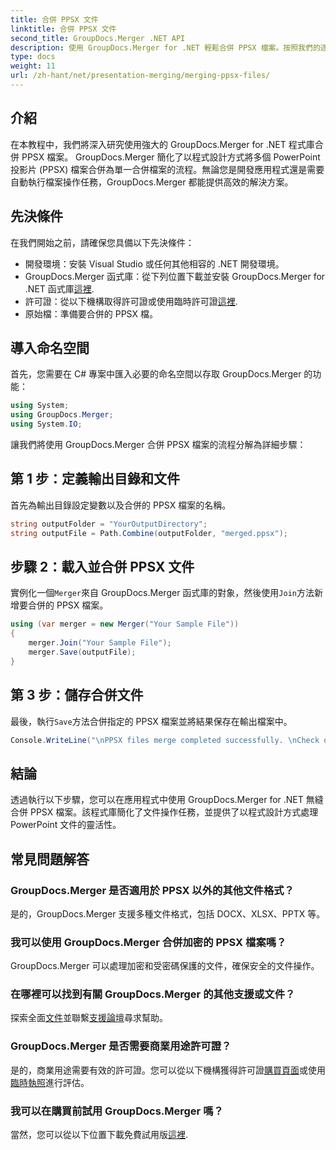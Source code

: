 ```yaml
---
title: 合併 PPSX 文件
linktitle: 合併 PPSX 文件
second_title: GroupDocs.Merger .NET API
description: 使用 GroupDocs.Merger for .NET 輕鬆合併 PPSX 檔案。按照我們的逐步指南自動執行文件合併任務！增強您的文件管理工作流程。
type: docs
weight: 11
url: /zh-hant/net/presentation-merging/merging-ppsx-files/
---
```

## 介紹
在本教程中，我們將深入研究使用強大的 GroupDocs.Merger for .NET 程式庫合併 PPSX 檔案。 GroupDocs.Merger 簡化了以程式設計方式將多個 PowerPoint 投影片 (PPSX) 檔案合併為單一合併檔案的流程。無論您是開發應用程式還是需要自動執行檔案操作任務，GroupDocs.Merger 都能提供高效的解決方案。
## 先決條件
在我們開始之前，請確保您具備以下先決條件：
- 開發環境：安裝 Visual Studio 或任何其他相容的 .NET 開發環境。
-  GroupDocs.Merger 函式庫：從下列位置下載並安裝 GroupDocs.Merger for .NET 函式庫[這裡](https://releases.groupdocs.com/merger/net/).
- 許可證：從以下機構取得許可證或使用臨時許可證[這裡](https://purchase.groupdocs.com/temporary-license/).
- 原始檔：準備要合併的 PPSX 檔。

## 導入命名空間
首先，您需要在 C# 專案中匯入必要的命名空間以存取 GroupDocs.Merger 的功能：
```csharp
using System; 
using GroupDocs.Merger;
using System.IO;
```

讓我們將使用 GroupDocs.Merger 合併 PPSX 檔案的流程分解為詳細步驟：
## 第 1 步：定義輸出目錄和文件
首先為輸出目錄設定變數以及合併的 PPSX 檔案的名稱。
```csharp
string outputFolder = "YourOutputDirectory";
string outputFile = Path.Combine(outputFolder, "merged.ppsx");
```
## 步驟 2：載入並合併 PPSX 文件
實例化一個`Merger`來自 GroupDocs.Merger 函式庫的對象，然後使用`Join`方法新增要合併的 PPSX 檔案。
```csharp
using (var merger = new Merger("Your Sample File"))
{
    merger.Join("Your Sample File");
    merger.Save(outputFile);
}
```
## 第 3 步：儲存合併文件
最後，執行`Save`方法合併指定的 PPSX 檔案並將結果保存在輸出檔案中。
```csharp
Console.WriteLine("\nPPSX files merge completed successfully. \nCheck output in {0}", outputFolder);
```

## 結論
透過執行以下步驟，您可以在應用程式中使用 GroupDocs.Merger for .NET 無縫合併 PPSX 檔案。該程式庫簡化了文件操作任務，並提供了以程式設計方式處理 PowerPoint 文件的靈活性。

## 常見問題解答
### GroupDocs.Merger 是否適用於 PPSX 以外的其他文件格式？
是的，GroupDocs.Merger 支援多種文件格式，包括 DOCX、XLSX、PPTX 等。
### 我可以使用 GroupDocs.Merger 合併加密的 PPSX 檔案嗎？
GroupDocs.Merger 可以處理加密和受密碼保護的文件，確保安全的文件操作。
### 在哪裡可以找到有關 GroupDocs.Merger 的其他支援或文件？
探索全面[文件](https://reference.groupdocs.com/merger/net/)並聯繫[支援論壇](https://forum.groupdocs.com/c/merger/32)尋求幫助。
### GroupDocs.Merger 是否需要商業用途許可證？
是的，商業用途需要有效的許可證。您可以從以下機構獲得許可證[購買頁面](https://purchase.groupdocs.com/buy)或使用[臨時執照](https://purchase.groupdocs.com/temporary-license/)進行評估。
### 我可以在購買前試用 GroupDocs.Merger 嗎？
當然，您可以從以下位置下載免費試用版[這裡](https://releases.groupdocs.com/).